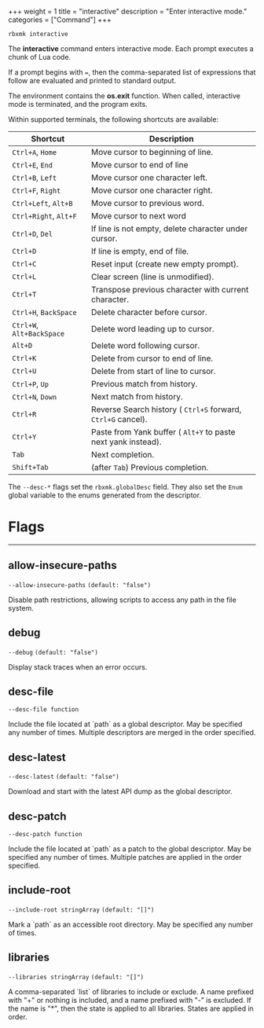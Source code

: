 +++
weight = 1
title = "interactive"
description = "Enter interactive mode."
categories = ["Command"]
+++

`rbxmk interactive`

The **interactive** command enters interactive mode. Each prompt executes
a chunk of Lua code.

If a prompt begins with `=`, then the comma-separated list of
expressions that follow are evaluated and printed to standard output.

The environment contains the **os.exit** function. When called,
interactive mode is terminated, and the program exits.

Within supported terminals, the following shortcuts are available:

| Shortcut | Description |
| --- | --- |
| `Ctrl+A`, `Home` | Move cursor to beginning of line. |
| `Ctrl+E`, `End` | Move cursor to end of line |
| `Ctrl+B`, `Left` | Move cursor one character left. |
| `Ctrl+F`, `Right` | Move cursor one character right. |
| `Ctrl+Left`, `Alt+B` | Move cursor to previous word. |
| `Ctrl+Right`, `Alt+F` | Move cursor to next word |
| `Ctrl+D`, `Del` | If line is not empty, delete character under cursor. |
| `Ctrl+D` | If line is empty, end of file. |
| `Ctrl+C` | Reset input (create new empty prompt). |
| `Ctrl+L` | Clear screen (line is unmodified). |
| `Ctrl+T` | Transpose previous character with current character. |
| `Ctrl+H`, `BackSpace` | Delete character before cursor. |
| `Ctrl+W`, `Alt+BackSpace` | Delete word leading up to cursor. |
| `Alt+D` | Delete word following cursor. |
| `Ctrl+K` | Delete from cursor to end of line. |
| `Ctrl+U` | Delete from start of line to cursor. |
| `Ctrl+P`, `Up` | Previous match from history. |
| `Ctrl+N`, `Down` | Next match from history. |
| `Ctrl+R` | Reverse Search history ( `Ctrl+S` forward, `Ctrl+G` cancel). |
| `Ctrl+Y` | Paste from Yank buffer ( `Alt+Y` to paste next yank instead). |
| `Tab` | Next completion. |
| `Shift+Tab` | (after `Tab`) Previous completion. |

The `--desc-*` flags set the `rbxmk.globalDesc` field.
They also set the `Enum` global variable to the enums generated from
the descriptor.

# Flags

----

## allow-insecure-paths

`--allow-insecure-paths` `(default: "false")`

Disable path restrictions, allowing scripts to access any path in the file
system.

## debug

`--debug` `(default: "false")`

Display stack traces when an error occurs.

## desc-file

`--desc-file function`

Include the file located at \`path\` as a global descriptor. May be specified
any number of times. Multiple descriptors are merged in the order specified.

## desc-latest

`--desc-latest` `(default: "false")`

Download and start with the latest API dump as the global descriptor.

## desc-patch

`--desc-patch function`

Include the file located at \`path\` as a patch to the global descriptor. May
be specified any number of times. Multiple patches are applied in the order
specified.

## include-root

`--include-root stringArray` `(default: "[]")`

Mark a \`path\` as an accessible root directory. May be specified any number of
times.

## libraries

`--libraries stringArray` `(default: "[]")`

A comma-separated \`list\` of libraries to include or exclude. A name prefixed
with "+" or nothing is included, and a name prefixed with "-" is excluded. If
the name is "\*", then the state is applied to all libraries. States are applied
in order.